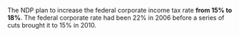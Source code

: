 The NDP plan to increase the federal corporate income tax rate **from 15% to 18%**. The federal corporate rate had been 22% in 2006 before a series of cuts brought it to 15% in 2010.
